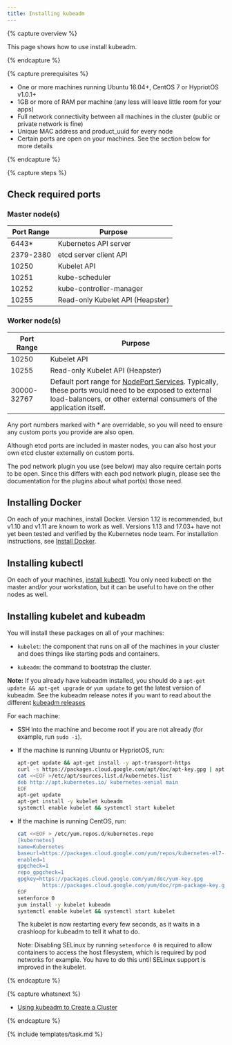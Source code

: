 ```yaml
---
title: Installing kubeadm
---
```


{% capture overview %}

This page shows how to use install kubeadm.

{% endcapture %}

{% capture prerequisites %}

* One or more machines running Ubuntu 16.04+, CentOS 7 or HypriotOS v1.0.1+
* 1GB or more of RAM per machine (any less will leave little room for your apps)
* Full network connectivity between all machines in the cluster (public or private network is fine)
* Unique MAC address and product_uuid for every node
* Certain ports are open on your machines. See the section below for more details

{% endcapture %}

{% capture steps %}

## Check required ports

### Master node(s)

| Port Range | Purpose                         |
|------------|---------------------------------|
| 6443*      | Kubernetes API server           |
| 2379-2380  | etcd server client API          |
| 10250      | Kubelet API                     |
| 10251      | kube-scheduler                  |
| 10252      | kube-controller-manager         |
| 10255      | Read-only Kubelet API (Heapster)|

### Worker node(s)

| Port Range  | Purpose                         |
|-------------|---------------------------------|
| 10250       | Kubelet API                     |
| 10255       | Read-only Kubelet API (Heapster)|
| 30000-32767 | Default port range for [NodePort Services](/docs/concepts/services-networking/service). Typically, these ports would need to be exposed to external load-balancers, or other external consumers of the application itself. |

Any port numbers marked with * are overridable, so you will need to ensure any
custom ports you provide are also open.

Although etcd ports are included in master nodes, you can also host your own
etcd cluster externally on custom ports.

The pod network plugin you use (see below) may also require certain ports to be
open. Since this differs with each pod network plugin, please see the
documentation for the plugins about what port(s) those need.


## Installing Docker

On each of your machines, install Docker.
Version 1.12 is recommended, but v1.10 and v1.11 are known to work as well.
Versions 1.13 and 17.03+ have not yet been tested and verified by the Kubernetes node team.
For installation instructions, see
[Install Docker](https://docs.docker.com/engine/installation/).

## Installing kubectl

On each of your machines,
[install kubectl](/docs/tasks/tools/install-kubectl/).
You only need kubectl on the master and/or your workstation, but it can be
useful to have on the other nodes as well.

## Installing kubelet and kubeadm

You will install these packages on all of your machines:

* `kubelet`: the component that runs on all of the machines in your cluster
    and does things like starting pods and containers.

* `kubeadm`: the command to bootstrap the cluster.

**Note:** If you already have kubeadm installed, you should do a `apt-get update &&
apt-get upgrade` or `yum update` to get the latest version of kubeadm. See the
kubeadm release notes if you want to read about the different [kubeadm
releases](https://github.com/kubernetes/kubeadm/blob/master/CHANGELOG.md)

For each machine:

* SSH into the machine and become root if you are not already (for example,
  run `sudo -i`).

* If the machine is running Ubuntu or HypriotOS, run:

  ``` bash
  apt-get update && apt-get install -y apt-transport-https
  curl -s https://packages.cloud.google.com/apt/doc/apt-key.gpg | apt-key add -
  cat <<EOF >/etc/apt/sources.list.d/kubernetes.list
  deb http://apt.kubernetes.io/ kubernetes-xenial main
  EOF
  apt-get update
  apt-get install -y kubelet kubeadm
  systemctl enable kubelet && systemctl start kubelet
  ```

* If the machine is running CentOS, run:

  ``` bash
  cat <<EOF > /etc/yum.repos.d/kubernetes.repo
  [kubernetes]
  name=Kubernetes
  baseurl=https://packages.cloud.google.com/yum/repos/kubernetes-el7-x86_64
  enabled=1
  gpgcheck=1
  repo_gpgcheck=1
  gpgkey=https://packages.cloud.google.com/yum/doc/yum-key.gpg
          https://packages.cloud.google.com/yum/doc/rpm-package-key.gpg
  EOF
  setenforce 0
  yum install -y kubelet kubeadm
  systemctl enable kubelet && systemctl start kubelet
  ```



  The kubelet is now restarting every few seconds, as it waits in a crashloop for
  kubeadm to tell it what to do.

  Note: Disabling SELinux by running `setenforce 0` is required to allow
  containers to access the host filesystem, which is required by pod networks for
  example. You have to do this until SELinux support is improved in the kubelet.

{% endcapture %}

{% capture whatsnext %}

* [Using kubeadm to Create a Cluster](/docs/getting-started-guides/kubeadm/)

{% endcapture %}

{% include templates/task.md %}

